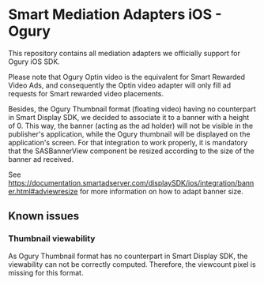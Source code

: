 # Smart Mediation Adapters iOS - Ogury

This repository contains all mediation adapters we officially support for Ogury iOS SDK.

Please note that Ogury Optin video is the equivalent for Smart Rewarded Video Ads, and consequently the Optin video adapter will only fill ad requests for Smart rewarded video placements.

Besides, the Ogury Thumbnail format (floating video) having no counterpart in Smart Display SDK, we decided to associate it to a banner with a height of 0. This way, the banner (acting as the ad holder) will not be visible in the publisher's application, while the Ogury thumbnail will be displayed on the application's screen.
For that integration to work properly, it is mandatory that the SASBannerView component be resized according to the size of the banner ad received.

See https://documentation.smartadserver.com/displaySDK/ios/integration/banner.html#adviewresize for more information on how to adapt banner size.

## Known issues

### Thumbnail viewability
As Ogury Thumbnail format has no counterpart in Smart Display SDK, the viewability can not be correctly computed. Therefore, the viewcount pixel is missing for this format.
